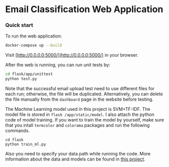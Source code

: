 # Email Classification Web Application

### Quick start
To run the web application:

```bash
docker-compose up --build
```

Visit [http://0.0.0.0:5000/](http://0.0.0.0:5000/) in your browser.

After the web is running, you can run unit tests by:

```bash
cd flask/app/unittest
python test.py
```

Note that the successful email upload test need to use different files for each run; otherwise, the file will be duplicated. Alternatively, you can delete the file manually from the `dashboard` page in the website before testing.

The Machine Learning model used in this project is SVM+TF-IDF. The model file is stored in `flask /app/static/model`. I also attach the python code of model training. If you want to train the model by yourself, make sure that you intall `termcolor` and `colorama` packages and run the following commands.

```base
cd flask
python train_ml.py
```
Also you need to specify your data path while running the code. More information about the data and models can be found in [this project](https://github.com/linnvel/text-classifier-master).
